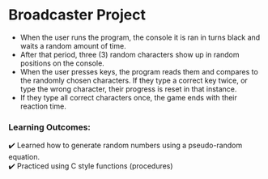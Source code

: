 # Broadcaster Project
- When the user runs the program, the console it is ran in turns black and waits a random amount of time.
- After that period, three (3) random characters show up in random positions on the console.
- When the user presses keys, the program reads them and compares to the randomly chosen characters. If they type a correct key twice, or type the wrong character, their progress is reset in that instance.
- If they type all correct characters once, the game ends with their reaction time.
### Learning Outcomes:
✔️ Learned how to generate random numbers using a pseudo-random equation.  
✔️ Practiced using C style functions (procedures)
